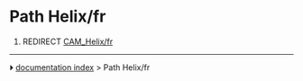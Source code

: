# Path Helix/fr
1.  REDIRECT [CAM_Helix/fr](CAM_Helix/fr.md)



---
⏵ [documentation index](../README.md) > Path Helix/fr

